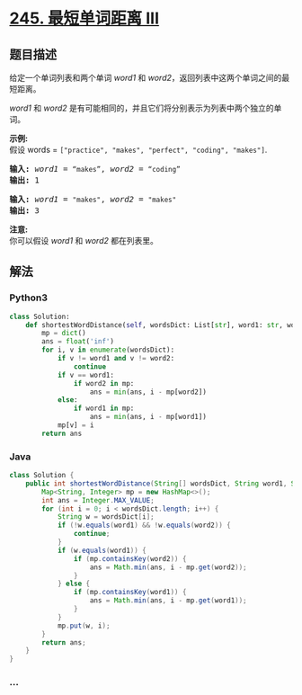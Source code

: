 # [245. 最短单词距离 III](https://leetcode-cn.com/problems/shortest-word-distance-iii)



## 题目描述

<!-- 这里写题目描述 -->

<p>给定一个单词列表和两个单词 <em>word1</em> 和 <em>word2</em>，返回列表中这两个单词之间的最短距离。</p>

<p><em>word1</em> 和 <em>word2</em>&nbsp;是有可能相同的，并且它们将分别表示为列表中两个独立的单词。</p>

<p><strong>示例:</strong><br>
假设 words = <code>[&quot;practice&quot;, &quot;makes&quot;, &quot;perfect&quot;, &quot;coding&quot;, &quot;makes&quot;]</code>.</p>

<pre><strong>输入:</strong> <em>word1</em> = <code>&ldquo;makes&rdquo;</code>, <em>word2</em> = <code>&ldquo;coding&rdquo;</code>
<strong>输出:</strong> 1
</pre>

<pre><strong>输入:</strong> <em>word1</em> = <code>&quot;makes&quot;</code>, <em>word2</em> = <code>&quot;makes&quot;</code>
<strong>输出:</strong> 3
</pre>

<p><strong>注意:</strong><br>
你可以假设 <em>word1</em> 和 <em>word2</em> 都在列表里。</p>


## 解法

<!-- 这里可写通用的实现逻辑 -->

<!-- tabs:start -->

### **Python3**

<!-- 这里可写当前语言的特殊实现逻辑 -->

```python
class Solution:
    def shortestWordDistance(self, wordsDict: List[str], word1: str, word2: str) -> int:
        mp = dict()
        ans = float('inf')
        for i, v in enumerate(wordsDict):
            if v != word1 and v != word2:
                continue
            if v == word1:
                if word2 in mp:
                    ans = min(ans, i - mp[word2])
            else:
                if word1 in mp:
                    ans = min(ans, i - mp[word1])
            mp[v] = i
        return ans
```

### **Java**

<!-- 这里可写当前语言的特殊实现逻辑 -->

```java
class Solution {
    public int shortestWordDistance(String[] wordsDict, String word1, String word2) {
        Map<String, Integer> mp = new HashMap<>();
        int ans = Integer.MAX_VALUE;
        for (int i = 0; i < wordsDict.length; i++) {
            String w = wordsDict[i];
            if (!w.equals(word1) && !w.equals(word2)) {
                continue;
            }
            if (w.equals(word1)) {
                if (mp.containsKey(word2)) {
                    ans = Math.min(ans, i - mp.get(word2));
                } 
            } else {
                if (mp.containsKey(word1)) {
                    ans = Math.min(ans, i - mp.get(word1));
                } 
            }
            mp.put(w, i);
        }
        return ans;
    }
}
```

### **...**

```

```

<!-- tabs:end -->
